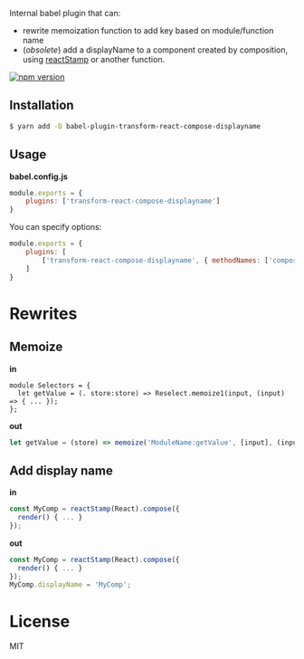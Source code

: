 Internal babel plugin that can:
- rewrite memoization function to add key based on module/function name 
- (_obsolete_) add a displayName to a component created by composition, using [reactStamp](https://github.com/stampit-org/react-stamp) or another function.

[![npm version](https://img.shields.io/npm/v/babel-plugin-transform-react-compose-displayname.svg?style=flat-square)](https://www.npmjs.com/package/babel-plugin-transform-react-compose-displayname)

## Installation

```sh
$ yarn add -D babel-plugin-transform-react-compose-displayname
```

## Usage

**babel.config.js**

```js
module.exports = {
    plugins: ['transform-react-compose-displayname']
}
```

You can specify options:

```js
module.exports = {
    plugins: [
        ['transform-react-compose-displayname', { methodNames: ['compose'] }]
    ]
}
```

# Rewrites

## Memoize

**in**

```reason
module Selectors = {
  let getValue = (. store:store) => Reselect.memoize1(input, (input) => { ... }); 
};
```

**out**

```js
let getValue = (store) => memoize('ModuleName:getValue', [input], (input) => { ... });

```
## Add display name

**in**

```js
const MyComp = reactStamp(React).compose({
  render() { ... }
});
```

**out**

```js
const MyComp = reactStamp(React).compose({
  render() { ... }
});
MyComp.displayName = 'MyComp';
```

# License

MIT
